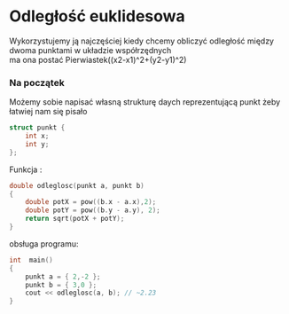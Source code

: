 # Odległość euklidesowa
Wykorzystujemy ją najczęściej kiedy chcemy obliczyć odległość między dwoma punktami w układzie współrzędnych  
ma ona postać Pierwiastek((x2-x1)^2+(y2-y1)^2)

### Na początek
Możemy sobie napisać własną strukturę daych reprezentującą punkt żeby łatwiej nam się pisało

``` c++
struct punkt {
	int x;
	int y;
};
```
Funkcja :
``` c++
double odleglosc(punkt a, punkt b)
{
	double potX = pow((b.x - a.x),2);
	double potY = pow((b.y - a.y), 2);
	return sqrt(potX + potY);
}
```

obsługa programu:

``` c++
int  main()
{
	punkt a = { 2,-2 };
	punkt b = { 3,0 };
	cout << odleglosc(a, b); // ~2.23
}
````
